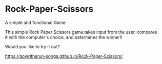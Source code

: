 # Rock-Paper-Scissors
A simple and functional Game

This simple Rock Paper Scissors game takes input from the user, compares it with the computer's choice, and determines the winner!!

Would you like to try it out?

 https://gowritharun-songa.github.io/Rock-Paper-Scissors/
